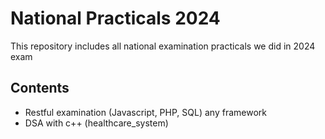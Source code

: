 # National Practicals 2024
This repository includes all national examination practicals we did in 2024 exam

## Contents
- Restful examination (Javascript, PHP, SQL) any framework
- DSA with c++ (healthcare_system)